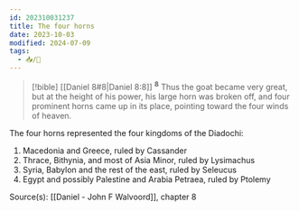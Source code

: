 ```yaml
---
id: 202310031237
title: The four horns
date: 2023-10-03
modified: 2024-07-09
tags:
  - 📥/🌱
---
```

>[!bible] [[Daniel 8#8|Daniel 8:8]]
<sup><b>8</b></sup> Thus the goat became very great, but at the height of his power, his large horn was broken off, and four prominent horns came up in its place, pointing toward the four winds of heaven. 

The four horns represented the four kingdoms of the Diadochi:
1. Macedonia and Greece, ruled by Cassander
2. Thrace, Bithynia, and most of Asia Minor, ruled by Lysimachus
3. Syria, Babylon and the rest of the east, ruled by Seleucus
4. Egypt and possibly Palestine and Arabia Petraea, ruled by Ptolemy

Source(s): [[Daniel - John F Walvoord]], chapter 8
